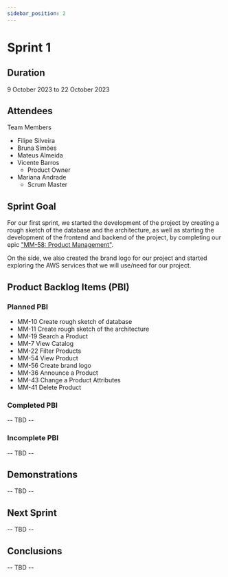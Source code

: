 ```yaml
---
sidebar_position: 2
---
```


# Sprint 1

## Duration
9 October 2023 to 22 October 2023

## Attendees
Team Members

- Filipe Silveira
- Bruna Simões
- Mateus Almeida
- Vicente Barros
  - Product Owner
- Mariana Andrade
  - Scrum Master

## Sprint Goal
For our first sprint, we started the development of the project by creating a rough sketch of the database and the architecture, as well as starting the development of the frontend and backend of the project, by completing our epic ["MM-58: Product Management"](https://es-proj.atlassian.net/browse/MM-58?atlOrigin=eyJpIjoiMjliMDhjOTBlNzEyNDg0Zjg5Nzk0M2Q1ZTdlY2Q3YzAiLCJwIjoiaiJ9).

On the side, we also created the brand logo for our project and started exploring the AWS services that we will use/need for our project.

## Product Backlog Items (PBI)

### Planned PBI
- MM-10 Create rough sketch of database
- MM-11 Create rough sketch of the architecture
- MM-19 Search a Product
- MM-7 View Catalog
- MM-22 Filter Products
- MM-54 View Product
- MM-56 Create brand logo
- MM-36 Announce a Product
- MM-43 Change a Product Attributes
- MM-41 Delete Product

### Completed PBI

-- TBD --

### Incomplete PBI

-- TBD --

## Demonstrations

-- TBD --

## Next Sprint

-- TBD --

## Conclusions

-- TBD --